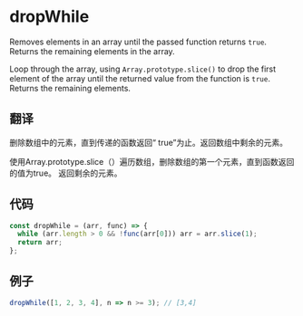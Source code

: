 # dropWhile

Removes elements in an array until the passed function returns `true`. Returns the remaining elements in the array.

Loop through the array, using `Array.prototype.slice()` to drop the first element of the array until the returned value from the function is `true`.
Returns the remaining elements.

## 翻译

删除数组中的元素，直到传递的函数返回“ true”为止。返回数组中剩余的元素。

使用Array.prototype.slice（）遍历数组，删除数组的第一个元素，直到函数返回的值为true。
返回剩余的元素。

## 代码

```js
const dropWhile = (arr, func) => {
  while (arr.length > 0 && !func(arr[0])) arr = arr.slice(1);
  return arr;
};
```

## 例子

```js
dropWhile([1, 2, 3, 4], n => n >= 3); // [3,4]
```
